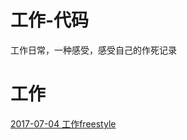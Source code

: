 # 工作-代码
工作日常，一种感受，感受自己的作死记录

# 工作
 [2017-07-04 工作freestyle](https://github.com/chinachenhuakang/work-detail/issues/1)
